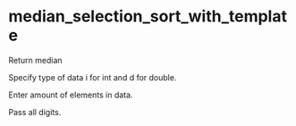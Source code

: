 # median_selection_sort_with_template
Return median

Specify type of data i for int and d for double.

Enter amount of elements in data.

Pass all digits.
